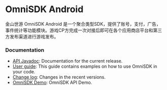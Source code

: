 OmniSDK Android
====

金山世游 OmniSDK Android 是一个聚合类型SDK，提供了账号，支付，广告，事件统计等功能模块。游戏CP方完成一次对接后即可在各个应用商店平台和第三方发布渠道进行游戏发布。

### Documentation
- [API Javadoc](docs/api/html/-omni-s-d-k/index.html): Documentation for the current release.
- [User guide](docs/OmniSDKAndroid接入文档.md): This guide contains examples on how to use OmniSDK in your code.
- [Change log](docs/CHANGELOG.md): Changes in the recent versions.
- [OmniSDK Demo](https://github.com/kingsoftgames/omnisdk-android-demo): OmniSDK API Demo.
